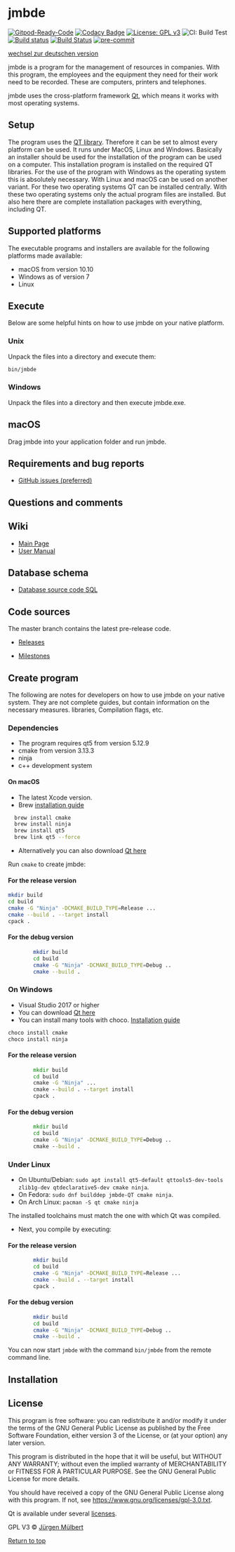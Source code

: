 # jmbde

[![Gitpod-Ready-Code](https://img.shields.io/badge/Gitpod-Ready--to--Code-blue?logo=gitpod)](https://gitpod.io/#https://github.com/jmuelbert/jmbde-QT)
[![Codacy Badge](https://api.codacy.com/project/badge/Grade/caf2526829cb447b9ca6091cccebad27)](https://app.codacy.com/manual/jmuelbert/jmbde-QT?utm_source=github.com&utm_medium=referral&utm_content=jmuelbert/jmbde-QT&utm_campaign=Badge_Grade_Dashboard)
[![License: GPL v3](https://img.shields.io/badge/License-GPLv3-blue.svg)](https://www.gnu.org/licenses/gpl-3.0)
![CI: Build Test](https://github.com/jmuelbert/jmbde-QT/workflows/CI:%20Build%20Test/badge.svg)
[![Build status](https://ci.appveyor.com/api/projects/status/mq9qt36e588dk7ui?svg=true)](https://ci.appveyor.com/project/jmuelbert/jmbde-qt)
[![Build Status](https://travis-ci.org/jmuelbert/jmbde-QT.svg?branch=master)](https://travis-ci.org/jmuelbert/jmbde-QT)
[![pre-commit](https://img.shields.io/badge/pre--commit-enabled-brightgreen?logo=pre-commit&logoColor=white)](https://github.com/pre-commit/pre-commit)

[wechsel zur deutschen version](README.md)

jmbde is a program for the management of resources in companies. With
this program, the employees and the equipment they need for their work
need to be recorded. These are computers, printers and telephones.

jmbde uses the cross-platform framework [Qt](http://www.qt.io/download-open-source/),
which means it works with most operating systems.

## Setup

The program uses the [QT library](https://www.qt.io). Therefore it can be set to
almost every platform can be used. It runs under MacOS, Linux and
Windows. Basically an installer should be used for the installation of the program
can be used on a computer. This installation program is installed on the
required QT libraries. For the use of the program with
Windows as the operating system this is absolutely necessary. With Linux and macOS
can be used on another variant. For these two operating systems
QT can be installed centrally. With these two operating systems
only the actual program files are installed. But also here there are
complete installation packages with everything, including QT.

## Supported platforms

The executable programs and installers are available for the following platforms
made available:

-   macOS from version 10.10
-   Windows as of version 7
-   Linux

## Execute

Below are some helpful hints on how to use jmbde on your native
platform.

### Unix

Unpack the files into a directory and execute them:

```bash
bin/jmbde
```

### Windows

Unpack the files into a directory and then execute jmbde.exe.

## macOS

Drag jmbde into your application folder and run jmbde.

## Requirements and bug reports

-   [GitHub issues (preferred)](https://github.com/jmuelbert/jmbde-QT/issues)

## Questions and comments

## Wiki

-   [Main Page](https://github.com/jmuelbert/jmbde-QT/wiki)
-   [User Manual](http://jmuelbert.github.io/jmbde-QT/)

## Database schema

-   [Database source code SQL](docs/database-design.md)

## Code sources

The master branch contains the latest pre-release code.

-   [Releases](https://github.com/jmuelbert/jmbde-QT/releases)

-   [Milestones](https://github.com/jmuelbert/jmbde-QT/milestones)

## Create program

The following are notes for developers on how to use jmbde on your
native system. They are not complete guides, but
contain information on the necessary measures. libraries,
Compilation flags, etc.

### Dependencies

-   The program requires qt5 from version 5.12.9
-   cmake from version 3.13.3
-   ninja
-   c++ development system

#### On macOS

-   The latest Xcode version.
-   Brew [installation guide](https://brew.sh)

```bash
  brew install cmake
  brew install ninja
  brew install qt5
  brew link qt5 --force
```

-   Alternatively you can also download [Qt here](https://www.qt.io/download-qt-installer)

Run `cmake` to create jmbde:

#### For the release version

```bash
mkdir build
cd build
cmake -G "Ninja" -DCMAKE_BUILD_TYPE=Release ...
cmake --build . --target install
cpack .

```

#### For the debug version

```bash
        mkdir build
        cd build
        cmake -G "Ninja" -DCMAKE_BUILD_TYPE=Debug ..
        cmake --build .
```

### On Windows

-   Visual Studio 2017 or higher
-   You can download [Qt here](https://www.qt.io/download-qt-installer)
-   You can install many tools with choco. [Installation guide](https://chocolatey.org/install#installing-chocolatey)

```cmd
choco install cmake
choco install ninja

```

#### For the release version

```cmd
        mkdir build
        cd build
        cmake -G "Ninja" ...
        cmake --build . --target install
        cpack .
```

#### For the debug version

```cmd
        mkdir build
        cd build
        cmake -G "Ninja" -DCMAKE_BUILD_TYPE=Debug ..
        cmake --build .
```

### Under Linux

-   On Ubuntu/Debian:
    `sudo apt install qt5-default qttools5-dev-tools zlib1g-dev qtdeclarative5-dev cmake ninja`.
-   On Fedora: `sudo dnf builddep jmbde-QT cmake ninja`.
-   On Arch Linux: `pacman -S qt cmake ninja`

The installed toolchains must match the one with which Qt
was compiled.

-   Next, you compile by executing:

#### For the release version

```bash
        mkdir build
        cd build
        cmake -G "Ninja" -DCMAKE_BUILD_TYPE=Release ...
        cmake --build . --target install
        cpack .
```

#### For the debug version

```bash
        mkdir build
        cd build
        cmake -G "Ninja" -DCMAKE_BUILD_TYPE=Debug ..
        cmake --build .
```

You can now start `jmbde` with the command `bin/jmbde` from the remote command line.

## Installation

## License

This program is free software: you can redistribute it and/or modify
it under the terms of the GNU General Public License as published by
the Free Software Foundation, either version 3 of the License, or
(at your option) any later version.

This program is distributed in the hope that it will be useful,
but WITHOUT ANY WARRANTY; without even the implied warranty of
MERCHANTABILITY or FITNESS FOR A PARTICULAR PURPOSE. See the
GNU General Public License for more details.

You should have received a copy of the GNU General Public License
along with this program. If not, see <https://www.gnu.org/licenses/gpl-3.0.txt>.

Qt is available under several [licenses](https://www.qt.io/licensing/).

GPL V3 © [Jürgen Mülbert](https:/github.com/jmuelbert/jmbde-QT)

[Return to top](#top)
